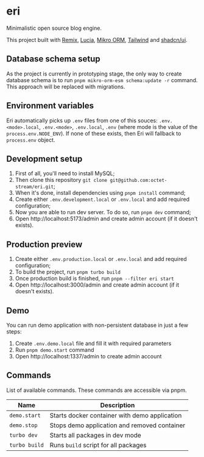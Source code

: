 # eri

Minimalistic open source blog engine.

This project built with [Remix](https://remix.run/), [Lucia](https://lucia-auth.com/), [Mikro ORM](https://mikro-orm.io/), [Tailwind](https://tailwindcss.com/docs) and [shadcn/ui](https://ui.shadcn.com/).

## Database schema setup

As the project is currently in prototyping stage, the only way to create database schema is to run `pnpm mikro-orm-esm schema:update -r` command.
This approach will be replaced with migrations.

## Environment variables

Eri automatically picks up `.env` files from one of this souces: `.env.<mode>.local`, `.env.<mode>`, `.env.local`, `.env` (where mode is the value of the `process.env.NODE_ENV`).
If none of these exists, then Eri will fallback to `process.env` object.

## Development setup

1. First of all, you'll need to install MySQL;
2. Then clone this repository `git clone git@github.com:octet-stream/eri.git`;
3. When it's done, install dependencies using `pnpm install` command;
4. Create either `.env.development.local` or `.env.local` and add required configuration;
5. Now you are able to run dev server. To do so, run `pnpm dev` command;
6. Open http://localhost:5173/admin and create admin account (if it doesn't exists).

## Production preview

1. Create either `.env.production.local` or `.env.local` and add required configuration;
2. To build the project, run `pnpm turbo build`
3. Once production build is finished, run `pnpm --filter eri start`
4. Open http://localhost:3000/admin and create admin account (if it doesn't exists).

## Demo

You can run demo application with non-persistent database in just a few steps:

1. Create `.env.demo.local` file and fill it with required parameters
2. Run `pnpm demo.start` command
3. Open http://localhost:1337/admin to create admin account

## Commands

List of available commands. These commands are accessible via pnpm.

| Name          | Description                                   |
|---------------|-----------------------------------------------|
| `demo.start`  | Starts docker container with demo application |
| `demo.stop`   | Stops demo application and removed container  |
| `turbo dev`   | Starts all packages in dev mode               |
| `turbo build` | Runs `build` script for all packages          |

